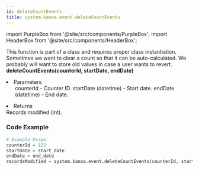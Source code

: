 ```yaml
---
id: deleteCountEvents
title: system.kanoa.event.deleteCountEvents
---
```


import PurpleBox from '@site/src/components/PurpleBox';
import HeaderBox from '@site/src/components/HeaderBox';

<PurpleBox>This function is part of a class and requires proper class instantiation.</PurpleBox>
<HeaderBox header="Description">
    Sometimes we want to clear a count so that it can be auto-calculated. We probably will want to store old values in case a user wants to revert.
</HeaderBox>
<HeaderBox header="Syntax">
    <b>deleteCountEvents(counterId, startDate, endDate)</b>
    <li>Parameters <br />
        <ul>
            counterId - Counter ID.
            startDate (datetime) - Start date.
            endDate (datetime) - End date.
        </ul>
    </li>
    <li>Returns <br />
        Records modified (int).
    </li>
</HeaderBox>

### Code Example

```python
# Example Usage:
counterId = 123
startDate = start_date
endDate = end_date
recordsModified = system.kanoa.event.deleteCountEvents(counterId, startDate, endDate)

